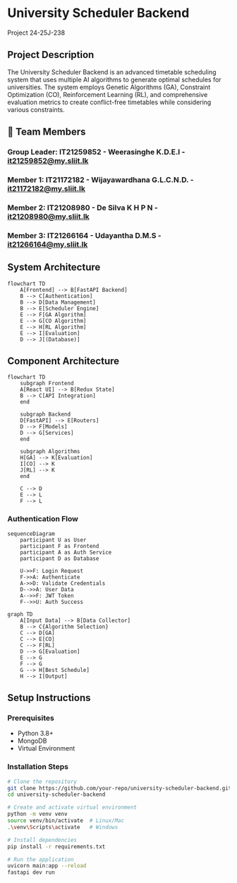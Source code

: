 # University Scheduler Backend

Project 24-25J-238


## Project Description
The University Scheduler Backend is an advanced timetable scheduling system that uses multiple AI algorithms to generate optimal schedules for universities. The system employs Genetic Algorithms (GA), Constraint Optimization (CO), Reinforcement Learning (RL), and comprehensive evaluation metrics to create conflict-free timetables while considering various constraints.

## 👥 Team  Members

### Group Leader: IT21259852 - Weerasinghe K.D.E.I - it21259852@my.sliit.lk

### Member 1: IT21172182 - Wijayawardhana G.L.C.N.D. - it21172182@my.sliit.lk  

### Member 2: IT21208980 - De Silva K H P N - it21208980@my.sliit.lk    

### Member 3: IT21266164 - Udayantha D.M.S - it21266164@my.sliit.lk  

## System Architecture

```mermaid
flowchart TD
    A[Frontend] --> B[FastAPI Backend]
    B --> C[Authentication]
    B --> D[Data Management]
    B --> E[Scheduler Engine]
    E --> F[GA Algorithm]
    E --> G[CO Algorithm]
    E --> H[RL Algorithm]
    E --> I[Evaluation]
    D --> J[(Database)]
```

## Component Architecture

```mermaid
flowchart TD
    subgraph Frontend
    A[React UI] --> B[Redux State]
    B --> C[API Integration]
    end

    subgraph Backend
    D[FastAPI] --> E[Routers]
    D --> F[Models]
    D --> G[Services]
    end

    subgraph Algorithms
    H[GA] --> K[Evaluation]
    I[CO] --> K
    J[RL] --> K
    end

    C --> D
    E --> L
    F --> L  

```

### Authentication Flow 

```mermaid
sequenceDiagram
    participant U as User
    participant F as Frontend
    participant A as Auth Service
    participant D as Database
    
    U->>F: Login Request
    F->>A: Authenticate
    A->>D: Validate Credentials
    D-->>A: User Data
    A-->>F: JWT Token
    F-->>U: Auth Success

```
```mermaid
graph TD
    A[Input Data] --> B[Data Collector]
    B --> C{Algorithm Selection}
    C --> D[GA]
    C --> E[CO]
    C --> F[RL]
    D --> G[Evaluation]
    E --> G
    F --> G
    G --> H[Best Schedule]
    H --> I[Output]
```
## Setup Instructions

### Prerequisites
- Python 3.8+
- MongoDB
- Virtual Environment

### Installation Steps
```bash
# Clone the repository
git clone https://github.com/your-repo/university-scheduler-backend.git
cd university-scheduler-backend

# Create and activate virtual environment
python -m venv venv
source venv/bin/activate  # Linux/Mac
.\venv\Scripts\activate   # Windows

# Install dependencies
pip install -r requirements.txt

# Run the application
uvicorn main:app --reload
fastapi dev run
```
